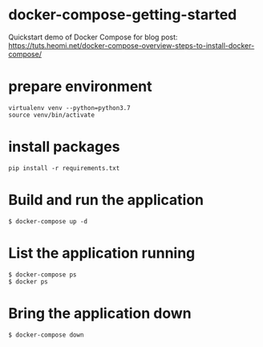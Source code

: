 # docker-compose-getting-started
Quickstart demo of Docker Compose for blog post: https://tuts.heomi.net/docker-compose-overview-steps-to-install-docker-compose/


# prepare environment

```
virtualenv venv --python=python3.7
source venv/bin/activate
```

# install packages

```
pip install -r requirements.txt
```

# Build and run the application

```
$ docker-compose up -d
```

# List the application running
```
$ docker-compose ps
$ docker ps
```

# Bring the application down
```
$ docker-compose down
```